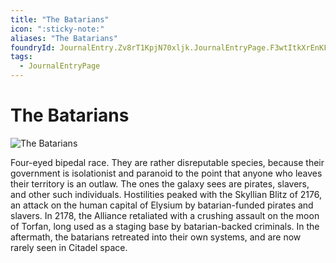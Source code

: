 ```yaml
---
title: "The Batarians"
icon: ":sticky-note:"
aliases: "The Batarians"
foundryId: JournalEntry.Zv8rT1KpjN70xljk.JournalEntryPage.F3wtItkXrEnKF8v0
tags:
  - JournalEntryPage
---
```


# The Batarians
![The Batarians](/media/batarians.png)

Four-eyed bipedal race. They are rather disreputable species, because their government is isolationist and paranoid to the point that anyone who leaves their territory is an outlaw. The ones the galaxy sees are pirates, slavers, and other such individuals. Hostilities peaked with the Skyllian Blitz of 2176, an attack on the human capital of Elysium by batarian-funded pirates and slavers. In 2178, the Alliance retaliated with a crushing assault on the moon of Torfan, long used as a staging base by batarian-backed criminals. In the aftermath, the batarians retreated into their own systems, and are now rarely seen in Citadel space.
